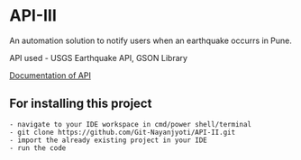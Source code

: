 # API-III

An automation solution to notify users when an earthquake occurrs in Pune.

API used - USGS Earthquake API, GSON Library <br>

[Documentation of API](https://earthquake.usgs.gov/fdsnws/event/1/)


## For installing this project
```raml
- navigate to your IDE workspace in cmd/power shell/terminal
- git clone https://github.com/Git-Nayanjyoti/API-II.git
- import the already existing project in your IDE
- run the code
```

